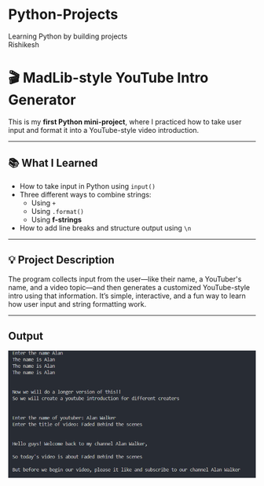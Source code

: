 # Python-Projects
Learning Python by building projects 
<br>
Rishikesh 

# 🎬 MadLib-style YouTube Intro Generator

This is my **first Python mini-project**, where I practiced how to take user input and format it into a YouTube-style video introduction.

---

## 📚 What I Learned

- How to take input in Python using `input()`
- Three different ways to combine strings:
  - Using `+`
  - Using `.format()`
  - Using **f-strings**
- How to add line breaks and structure output using `\n`

---

## 💡 Project Description

The program collects input from the user—like their name, a YouTuber's name, and a video topic—and then generates a customized YouTube-style intro using that information. It’s simple, interactive, and a fun way to learn how user input and string formatting work.

---

## Output 

![MadLib Output](./images/madlib_output.png)





